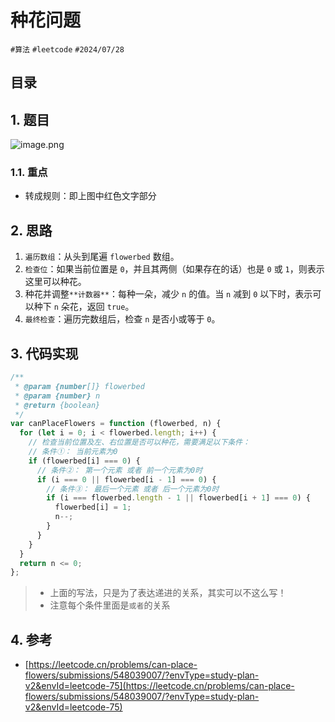
# 种花问题


`#算法` `#leetcode`  `#2024/07/28` 


## 目录
<!-- toc -->
 ## 1. 题目 

![image.png](https://832-1310531898.cos.ap-beijing.myqcloud.com/3f1ea7b209fa83f23540a2c340ecfa50.png)

### 1.1. 重点

- 转成规则：即上图中红色文字部分

## 2. 思路

1. `遍历数组`：从头到尾遍 `flowerbed` 数组。
2. `检查位`：如果当前位置是 `0`，并且其两侧（如果存在的话）也是 `0` 或 `1`，则表示这里可以种花。
3. 种花并调整`**计数器**`：每种一朵，减少 `n` 的值。当 `n` 减到 `0` 以下时，表示可以种下 `n` 朵花，返回 `true`。
4. `最终检查`：遍历完数组后，检查 `n` 是否小或等于 `0`。

## 3. 代码实现

```javascript
/**
 * @param {number[]} flowerbed
 * @param {number} n
 * @return {boolean}
 */
var canPlaceFlowers = function (flowerbed, n) {
  for (let i = 0; i < flowerbed.length; i++) {
    // 检查当前位置及左、右位置是否可以种花，需要满足以下条件：
    // 条件①： 当前元素为0
    if (flowerbed[i] === 0) {
      // 条件②： 第一个元素 或者 前一个元素为0时
      if (i === 0 || flowerbed[i - 1] === 0) {
        // 条件③： 最后一个元素 或者 后一个元素为0时
        if (i === flowerbed.length - 1 || flowerbed[i + 1] === 0) {
          flowerbed[i] = 1;
          n--;
        }
      }
    }
  }
  return n <= 0;
};
```

> - 上面的写法，只是为了表达递进的关系，其实可以不这么写！
> - 注意每个条件里面是`或者`的关系

## 4. 参考

- [https://leetcode.cn/problems/can-place-flowers/submissions/548039007/?envType=study-plan-v2&envId=leetcode-75](https://leetcode.cn/problems/can-place-flowers/submissions/548039007/?envType=study-plan-v2&envId=leetcode-75)

